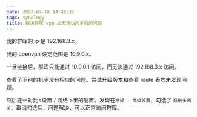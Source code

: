 ```yaml
---
date: 2022-07-18 14:49:37
tags: synology
title: 解决群晖 vpn 后无法访问本机的问题
---
```


我的群晖的 ip 是 192.168.3.x。

我的 openvpn 设定范围是 10.9.0.x。



一旦链接后，群晖只能通过 10.9.0.1 访问，而无法通过 192.168.3.x 访问。

查看了下别的机子没有相似的问题。尝试升级版本和查看 route 表均未发现问题。



然后逐一对比<设置 / 网络 >里的配置。发现在`常规 - 高级设置`，勾选了 `启用多网关`。取消勾选后，问题解决，可以正常访问群晖。


